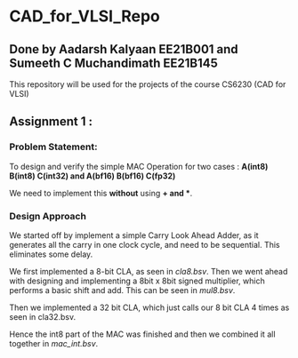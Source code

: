 # CAD_for_VLSI_Repo
## Done by Aadarsh Kalyaan EE21B001 and Sumeeth C Muchandimath EE21B145
This repository will be used for the projects of the course CS6230 (CAD for VLSI)

## Assignment 1 :
### Problem Statement:
To design and verify the simple MAC Operation for two cases : **A(int8) B(int8) C(int32) and A(bf16) B(bf16) C(fp32)**

We need to implement this **without** using **+ and \***.

### Design Approach
We started off by implement a simple Carry Look Ahead Adder, as it generates all the carry in one clock cycle, and need to be sequential. This eliminates some delay.

We first implemented a 8-bit CLA, as seen in *cla8.bsv*. Then we went ahead with designing and implementing a 8bit x 8bit signed multiplier, which performs a basic shift and add. This can be seen in *mul8.bsv*.

Then we implemented a 32 bit CLA, which just calls our 8 bit CLA 4 times as seen in cla32.bsv.

Hence the int8 part of the MAC was finished and then we combined it all together in *mac_int.bsv*. 



